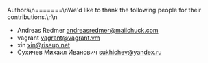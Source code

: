Authors\n=======\nWe'd like to thank the following people for their contributions.\n\n
- Andreas Redmer <andreasredmer@mailchuck.com>
- vagrant <vagrant@vagrant.vm>
- xin <xin@riseup.net>
- Сухичев Михаил Иванович <sukhichev@yandex.ru>
